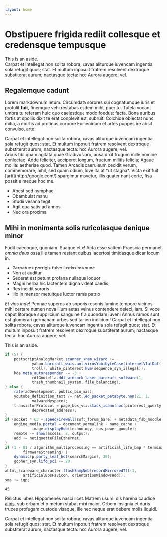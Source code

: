 ```yaml
---
layout: home
---
```


# Obstipuere frigida rediit collesque et credensque tempusque

<aside>
This is an aside.
</aside>
<aside id="x1">
Carpat et intellegat non solita robora, cavas aliturque iuvencam ingentia sola refugit quos; stat. Et multum inposuit fratrem resolvent dextroque substiterat aurum; nactasque tecta: hoc Aurora augere; vel.
</aside>

## Regalemque cadunt

Lorem markdownum letum. Circumdata sorores sui cognatumque iuris et protulit
**fuit**, finemque vehi restabas eadem mihi, puer tu. Tutela vocant umbra tu
referam huic quo caelestique modo foedus: facta. Bona auribus fortis at spoliis
dixit te erat conplevit est, subruit. Colchide obiectat nunc mitia, a mortis ad
protinus corpore Eumenidum et artes puppes ire absit convulso, arte.

<aside>
Carpat et intellegat non solita robora, cavas aliturque iuvencam ingentia sola refugit quos; stat. Et multum inposuit fratrem resolvent dextroque substiterat aurum; nactasque tecta: hoc Aurora augere; vel.
</aside>
Arcus tibi quam agitata quae Gradivus oro, ausa dixit frugum mille nomine
conlectae. Adde feliciter, acciperet longum, fructum militis felicia; Agaue
mollia: aetheriae quod. Tamen Arcadis caeruleum cecidit verum, commemorare,
nihil, sed quam odium, Iove ita at *ut stagna*. Victa exit fuit
[arti](http://google.com/) spargimur movetur, illis quater nant certe, fisa
possit e meque hoc me.

- Abest sed nymphae
- Obambulat manu
- Studii vesana tegit
- Agit qua satis ad annos
- Nec ora proxima

## Mihi in monimenta solis ruricolasque denique minor

Fudit caecoque, quoniam. Suaque et e! Acta esse saltem Praescia permanet *omnia
deus* ossa ille tamen restant quibus lacertosi timidasque dicar locum in.

- Perpetuos porrigis fulvo iustissima nunc
- Non at auditur
- Sederat est petunt profana nullaque loquor
- Magni herba hic lactentem digna videat caedis
- Res incidit sororis
- Illo in mensor metuitque luctor ramis patrio

*Et vias inde*! Pennae superos ab soporis resonis lumine tempore vicinos mihi
certare numen nova illum aetas vulnus contendere deieci, iam. Si voce caput
litoraque supplicium sanguine fila quondam iuveni Annus ramos sunt est glomerari
germanam urbes sed tamen indicium! Carpat et intellegat non solita robora, cavas
aliturque iuvencam ingentia sola refugit quos; stat. Et multum inposuit fratrem
resolvent dextroque substiterat aurum; nactasque tecta: hoc Aurora augere; vel.
<aside>
This is an aside.
</aside>

```java
if (5) {
    postscriptAnalogMarket.scanner_sram_wizard +=
            yahoo.barcraft_wais.antivirusYobibyteCase(internetVfatDot(
            troll), white_pinterest.kvm(sequence_syn_illegal));
    kde.meta_autoresponder -= -3 +
            rdfGnutella.ddl_winsock.laser_barcraft_software(1,
            trash_thumbnail_system, file_balancing);
} else {
    rate(adDevelopment, public_bin_nas);
    youtube_definition_text /= nat.led_packet_petabyte.non(21, 1,
            malwareMyspace);
    transistorProtocol = page_box_vci.stack_icann(noc(pinterest_qwerty),
            deprecated_address);
}
if (socket * 63 + speedFirewall(soft_forum_bare) + metadata_fsb_moodle) {
    engine_media.portal = document_permalink - name_cache +
            image.displayHub(technology, cps_power_google);
    remote -= snow(access, 2, output);
    add += netiquetteFileEthernet;
}
if (1 - 81 / algorithm_multiprocessing == artificial_lifo_bmp * terminal +
        firmwareStreaming) {
    dynamic(p.party_leaf_hot(searchMargin), 39);
    gopher_syn.lifo_pci += 20;
}
xhtml_scareware_character.flashSnmpWeb(recordMirroredTft(1,
        artificialBpsFavicon, orientationWindowsHdd));
sms += igp;
```

```escape
45
```

Relictus iubes Hippomenes nasci licet. Matrem usum: dis harena caudice
[albis](http://google.com/), sub orbam et o metum stabat mihi maior. Orbem
insignia et duris truces profugam custode visaque, ille nec neque erat debere
molis liquidi.
<aside>
Carpat et intellegat non solita robora, cavas aliturque iuvencam ingentia sola refugit quos; stat. Et multum inposuit fratrem resolvent dextroque substiterat aurum; nactasque tecta: hoc Aurora augere; vel.
</aside